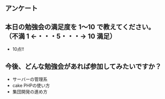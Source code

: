 ## アンケート
## 本日の勉強会の満足度を 1〜10 で教えてください。（不満 1 ←・・・5・・・→ 10 満足）
- 10点!!
## 今後、どんな勉強会があれば参加してみたいですか？
- サーバーの管理系
- cake PHPの使い方
- 集団開発の進め方

